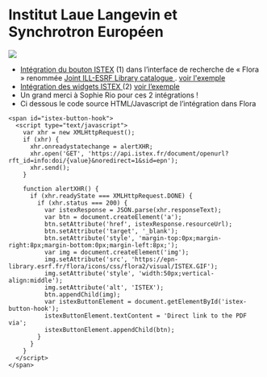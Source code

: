 # Institut Laue Langevin et Synchrotron Européen

![](../../.gitbook/assets/rio1.PNG)

* [Intégration du bouton ISTEX](../bouton/) \(1\) dans l’interface de recherche de « Flora » renommée [Joint ILL-ESRF Library catalogue ](https://epn-library.esrf.fr/flora/). [voir l'exemple](https://epn-library.esrf.fr/flora/jsp/portal/index.jsp?record=doc:PUB_ESRF:32023&action=opac_direct_view&success=/jsp/portal/index.jsp&profile=anonymous)
* [Intégration des widgets ISTEX ](../widgets.md)\(2\) [voir l’exemple](http://www.epn-campus.eu/index.php?id=834) 
* Un grand merci à Sophie Rio pour ces 2 intégrations ! 
* Ci dessous le code source HTML/Javascript de l’intégration dans Flora 

```markup
<span id="istex-button-hook">
  <script type="text/javascript">
    var xhr = new XMLHttpRequest();
    if (xhr) {
      xhr.onreadystatechange = alertXHR;
      xhr.open('GET', 'https://api.istex.fr/document/openurl?rft_id=info:doi/{value}&noredirect=1&sid=epn');
      xhr.send();
    }

    function alertXHR() {
      if (xhr.readyState === XMLHttpRequest.DONE) {
        if (xhr.status === 200) {
          var istexResponse = JSON.parse(xhr.responseText);
          var btn = document.createElement('a');
          btn.setAttribute('href', istexResponse.resourceUrl);
          btn.setAttribute('target', '_blank');
          btn.setAttribute('style', 'margin-top:0px;margin-right:8px;margin-bottom:0px;margin-left:8px;');
          var img = document.createElement('img');
          img.setAttribute('src', 'https://epn-library.esrf.fr/flora/icons/css/flora2/visual/ISTEX.GIF');
          img.setAttribute('style', 'width:50px;vertical-align:middle');
          img.setAttribute('alt', 'ISTEX');
          btn.appendChild(img);
          var istexButtonElement = document.getElementById('istex-button-hook');
          istexButtonElement.textContent = 'Direct link to the PDF via';
          istexButtonElement.appendChild(btn);
        } 
      }
    }
  </script>
</span>
```

